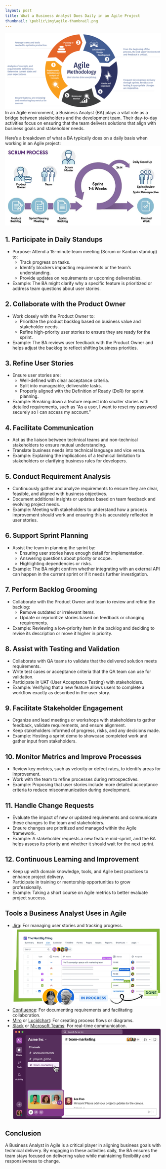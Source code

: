 ```yaml
---
layout: post
title: What a Business Analyst Does Daily in an Agile Project
thumbnail: \public\img\agile-thumbnail.png
---
```


![img](\public\img\agile.png)
In an Agile environment, a Business Analyst (BA) plays a vital role as a bridge between stakeholders and the development team. Their day-to-day activities focus on ensuring that the team delivers solutions that align with business goals and stakeholder needs.

Here’s a breakdown of what a BA typically does on a daily basis when working in an Agile project:
![img](\public\img\scrum.png)

## 1. Participate in Daily Standups
* Purpose: Attend a 15-minute team meeting (Scrum or Kanban standup) to:
    * Track progress on tasks.
    * Identify blockers impacting requirements or the team’s understanding.
    * Provide updates on requirements or upcoming deliverables.
* Example: The BA might clarify why a specific feature is prioritized or address team questions about user stories.

## 2. Collaborate with the Product Owner
* Work closely with the Product Owner to:
    * Prioritize the product backlog based on business value and stakeholder needs.
    * Refine high-priority user stories to ensure they are ready for the sprint.
* Example: The BA reviews user feedback with the Product Owner and helps adjust the backlog to reflect shifting business priorities.

## 3. Refine User Stories
* Ensure user stories are:
    * Well-defined with clear acceptance criteria.
    * Split into manageable, deliverable tasks.
    * Properly aligned with the Definition of Ready (DoR) for sprint planning.
* Example: Breaking down a feature request into smaller stories with detailed requirements, such as “As a user, I want to reset my password securely so I can access my account.”

## 4. Facilitate Communication
* Act as the liaison between technical teams and non-technical stakeholders to ensure mutual understanding.
* Translate business needs into technical language and vice versa.
* Example: Explaining the implications of a technical limitation to stakeholders or clarifying business rules for developers.

## 5. Conduct Requirement Analysis
* Continuously gather and analyze requirements to ensure they are clear, feasible, and aligned with business objectives.
* Document additional insights or updates based on team feedback and evolving project needs.
* Example: Meeting with stakeholders to understand how a process improvement should work and ensuring this is accurately reflected in user stories.

## 6. Support Sprint Planning
* Assist the team in planning the sprint by:
    * Ensuring user stories have enough detail for implementation.
    * Answering questions about priority or scope.
    * Highlighting dependencies or risks.
* Example: The BA might confirm whether integrating with an external API can happen in the current sprint or if it needs further investigation.

## 7. Perform Backlog Grooming
* Collaborate with the Product Owner and team to review and refine the backlog:
    * Remove outdated or irrelevant items.
    * Update or reprioritize stories based on feedback or changing requirements.
* Example: Reviewing a low-priority item in the backlog and deciding to revise its description or move it higher in priority.

## 8. Assist with Testing and Validation
* Collaborate with QA teams to validate that the delivered solution meets requirements.
* Write test cases or acceptance criteria that the QA team can use for validation.
* Participate in UAT (User Acceptance Testing) with stakeholders.
* Example: Verifying that a new feature allows users to complete a workflow exactly as described in the user story.

## 9. Facilitate Stakeholder Engagement
* Organize and lead meetings or workshops with stakeholders to gather feedback, validate requirements, and ensure alignment.
* Keep stakeholders informed of progress, risks, and any decisions made.
* Example: Hosting a sprint demo to showcase completed work and gather input from stakeholders.

## 10. Monitor Metrics and Improve Processes
* Review key metrics, such as velocity or defect rates, to identify areas for improvement.
* Work with the team to refine processes during retrospectives.
* Example: Proposing that user stories include more detailed acceptance criteria to reduce miscommunication during development.

## 11. Handle Change Requests
* Evaluate the impact of new or updated requirements and communicate these changes to the team and stakeholders.
* Ensure changes are prioritized and managed within the Agile framework.
* Example: A stakeholder requests a new feature mid-sprint, and the BA helps assess its priority and whether it should wait for the next sprint.

## 12. Continuous Learning and Improvement
* Keep up with domain knowledge, tools, and Agile best practices to enhance project delivery.
* Participate in training or mentorship opportunities to grow professionally.
* Example: Taking a short course on Agile metrics to better evaluate project success.

## Tools a Business Analyst Uses in Agile
* [Jira](https://www.atlassian.com/software/jira): For managing user stories and tracking progress.
![img](\public\img\jira.png)
* [Confluence](https://www.atlassian.com/software/confluence): For documenting requirements and facilitating collaboration.
* [Miro](https://miro.com/) or [Lucidchart](https://lucid.co/): For creating process flows or diagrams.
* [Slack](https://slack.com/) or [Microsoft Teams](https://www.microsoft.com/en-us/microsoft-teams/group-chat-software): For real-time communication.
![img](\public\img\slack.png)

## Conclusion
A Business Analyst in Agile is a critical player in aligning business goals with technical delivery. By engaging in these activities daily, the BA ensures the team stays focused on delivering value while maintaining flexibility and responsiveness to change.


